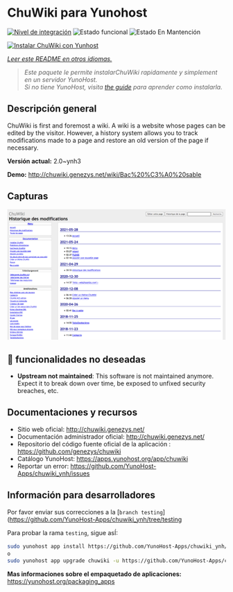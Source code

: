<!--
Este archivo README esta generado automaticamente<https://github.com/YunoHost/apps/tree/master/tools/readme_generator>
No se debe editar a mano.
-->

# ChuWiki para Yunohost

[![Nivel de integración](https://dash.yunohost.org/integration/chuwiki.svg)](https://dash.yunohost.org/appci/app/chuwiki) ![Estado funcional](https://ci-apps.yunohost.org/ci/badges/chuwiki.status.svg) ![Estado En Mantención](https://ci-apps.yunohost.org/ci/badges/chuwiki.maintain.svg)

[![Instalar ChuWiki con Yunhost](https://install-app.yunohost.org/install-with-yunohost.svg)](https://install-app.yunohost.org/?app=chuwiki)

*[Leer este README en otros idiomas.](./ALL_README.md)*

> *Este paquete le permite instalarChuWiki rapidamente y simplement en un servidor YunoHost.*  
> *Si no tiene YunoHost, visita [the guide](https://yunohost.org/install) para aprender como instalarla.*

## Descripción general

ChuWiki is first and foremost a wiki. A wiki is a website whose pages can be edited by the visitor. However, a history system allows you to track modifications made to a page and restore an old version of the page if necessary.

**Versión actual:** 2.0~ynh3

**Demo:** <http://chuwiki.genezys.net/wiki/Bac%20%C3%A0%20sable>

## Capturas

![Captura de ChuWiki](./doc/screenshots/screenshot.png)

## :red_circle: funcionalidades no deseadas

- **Upstream not maintained**: This software is not maintained anymore. Expect it to break down over time, be exposed to unfixed security breaches, etc.

## Documentaciones y recursos

- Sitio web oficial: <http://chuwiki.genezys.net/>
- Documentación administrador oficial: <http://chuwiki.genezys.net/>
- Repositorio del código fuente oficial de la aplicación : <https://github.com/genezys/chuwiki>
- Catálogo YunoHost: <https://apps.yunohost.org/app/chuwiki>
- Reportar un error: <https://github.com/YunoHost-Apps/chuwiki_ynh/issues>

## Información para desarrolladores

Por favor enviar sus correcciones a la [`branch testing`](https://github.com/YunoHost-Apps/chuwiki_ynh/tree/testing

Para probar la rama `testing`, sigue asÍ:

```bash
sudo yunohost app install https://github.com/YunoHost-Apps/chuwiki_ynh/tree/testing --debug
o
sudo yunohost app upgrade chuwiki -u https://github.com/YunoHost-Apps/chuwiki_ynh/tree/testing --debug
```

**Mas informaciones sobre el empaquetado de aplicaciones:** <https://yunohost.org/packaging_apps>
